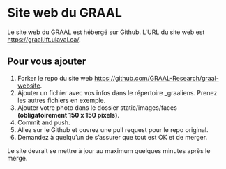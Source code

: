# Site web du GRAAL

Le site web du GRAAL est hébergé sur Github. L'URL du site web est https://graal.ift.ulaval.ca/.

## Pour vous ajouter

1. Forker le repo du site web https://github.com/GRAAL-Research/graal-website.
2. Ajouter un fichier avec vos infos dans le répertoire _graaliens. Prenez les autres fichiers en exemple.
3. Ajouter votre photo dans le dossier static/images/faces **(obligatoirement 150 x 150 pixels)**.
4. Commit and push.
5. Allez sur le Github et ouvrez une pull request pour le repo original.
6. Demandez à quelqu’un de s’assurer que tout est OK et de merger.

Le site devrait se mettre à jour au maximum quelques minutes après le merge.
